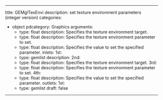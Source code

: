 
---
title: GEMglTexEnvi
description: set texture environment parameters (integer version)
categories:
  - object
pdcategory: Graphics
arguments:
    - type: float
      description: Specifies the texture environment target.
    - type: float
      description: Specifies the texture environment parameter to set.
    - type: float
      description: Specifies the value to set the specified parameter.
inlets:
  1st:
    - type: gemlist
      description:
  2nd:
    - type: float
      description: Specifies the texture environment target.
  3rd:
    - type: float
      description: Specifies the texture environment parameter to set.
  4th:
    - type: float
      description: Specifies the value to set the specified parameter.
outlets:
  1st:
    - type: gemlist
draft: false
---

